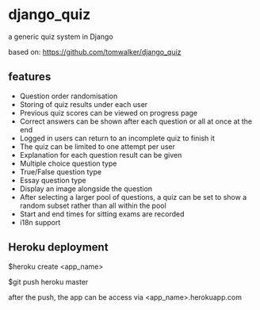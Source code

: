 # django_quiz
a generic quiz system in Django

based on: https://github.com/tomwalker/django_quiz

features
----------------
* Question order randomisation
* Storing of quiz results under each user
* Previous quiz scores can be viewed on progress page
* Correct answers can be shown after each question or all at once at the end
* Logged in users can return to an incomplete quiz to finish it
* The quiz can be limited to one attempt per user
* Explanation for each question result can be given
* Multiple choice question type
* True/False question type
* Essay question type
* Display an image alongside the question
* After selecting a larger pool of questions, a quiz can be set to show a random subset rather than all within the pool
* Start and end times for sitting exams are recorded
* i18n support

Heroku deployment
-----------------
$heroku create <app_name>

$git push heroku master

after the push, the app can be access via <app_name>.herokuapp.com

